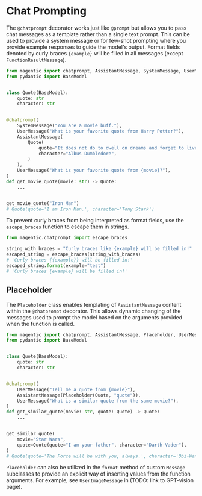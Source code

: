 # Chat Prompting

The `@chatprompt` decorator works just like `@prompt` but allows you to pass chat messages as a template rather than a single text prompt. This can be used to provide a system message or for few-shot prompting where you provide example responses to guide the model's output. Format fields denoted by curly braces `{example}` will be filled in all messages (except `FunctionResultMessage`).

```python
from magentic import chatprompt, AssistantMessage, SystemMessage, UserMessage
from pydantic import BaseModel


class Quote(BaseModel):
    quote: str
    character: str


@chatprompt(
    SystemMessage("You are a movie buff."),
    UserMessage("What is your favorite quote from Harry Potter?"),
    AssistantMessage(
        Quote(
            quote="It does not do to dwell on dreams and forget to live.",
            character="Albus Dumbledore",
        )
    ),
    UserMessage("What is your favorite quote from {movie}?"),
)
def get_movie_quote(movie: str) -> Quote:
    ...


get_movie_quote("Iron Man")
# Quote(quote='I am Iron Man.', character='Tony Stark')
```

To prevent curly braces from being interpreted as format fields, use the `escape_braces` function to escape them in strings.

```python
from magentic.chatprompt import escape_braces

string_with_braces = "Curly braces like {example} will be filled in!"
escaped_string = escape_braces(string_with_braces)
# 'Curly braces {{example}} will be filled in!'
escaped_string.format(example="test")
# 'Curly braces {example} will be filled in!'
```

## Placeholder

The `Placeholder` class enables templating of `AssistantMessage` content within the `@chatprompt` decorator. This allows dynamic changing of the messages used to prompt the model based on the arguments provided when the function is called.

```python
from magentic import chatprompt, AssistantMessage, Placeholder, UserMessage
from pydantic import BaseModel


class Quote(BaseModel):
    quote: str
    character: str


@chatprompt(
    UserMessage("Tell me a quote from {movie}"),
    AssistantMessage(Placeholder(Quote, "quote")),
    UserMessage("What is a similar quote from the same movie?"),
)
def get_similar_quote(movie: str, quote: Quote) -> Quote:
    ...


get_similar_quote(
    movie="Star Wars",
    quote=Quote(quote="I am your father", character="Darth Vader"),
)
# Quote(quote='The Force will be with you, always.', character='Obi-Wan Kenobi')
```

`Placeholder` can also be utilized in the `format` method of custom `Message` subclasses to provide an explicit way of inserting values from the function arguments. For example, see `UserImageMessage` in (TODO: link to GPT-vision page).
